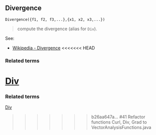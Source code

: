 ## Divergence

```
Divergence({f1, f2, f3,...},{x1, x2, x3,...})
```

> compute the divergence (alias for `Div`).

See:  
* [Wikipedia - Divergence](http://en.wikipedia.org/wiki/Divergence)
<<<<<<< HEAD
 
### Related terms
[Div](Div.md)
=======
  
### Related terms 
[Div](Div.md) 
>>>>>>> b26aa647a... #41 Refactor functions Curl, Div, Grad to VectorAnalysisFunctions.java
 
  